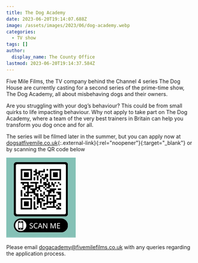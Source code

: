 ```yaml
---
title: The Dog Academy
date: 2023-06-20T19:14:07.688Z
image: /assets/images/2023/06/dog-academy.webp
categories:
  - TV show
tags: []
author:
  display_name: The County Office
lastmod: 2023-06-20T19:14:37.584Z
---
```

Five Mile Films, the TV company behind the Channel 4 series The Dog House are currently casting for a second series of the prime-time show, The Dog Academy, all about misbehaving dogs and their owners.

Are you struggling with your dog’s behaviour?  This could be from small quirks to life impacting behaviour.  Why not apply to take part on The Dog Academy, where a team of the very best trainers in Britain can help you transform you dog once and for all.

The series will be filmed later in the summer, but you can apply now at [dogsatfivemile.co.uk](https://dogsatfivemile.co.uk){:.external-link}{:rel="noopener"}{:target="_blank"} or by scanning the QR code below

![Scan the QR code](/assets/images/2023/06/dog-academy-qr.webp)

Please email <dogacademy@fivemilefilms.co.uk> with any queries regarding the application process.

